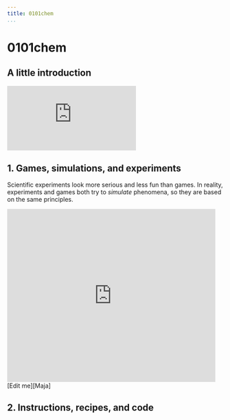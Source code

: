```yaml
---
title: 0101chem
...
```


# <span class="digital">0101</span>chem

## A little introduction
<iframe src="https://docs.google.com/presentation/d/e/2PACX-1vRqGFXi8Jz3SgP2I6s1hvlzKI5Bun5ThEgrLvYRnseAnxaWH2s2QnpOKCBAo2IHn_EnXyY0DuzIWmXw/embed?start=false&loop=false&delayms=60000" frameborder="0" allowfullscreen="true" mozallowfullscreen="true" webkitallowfullscreen="true"></iframe>

## 1. Games, simulations, and experiments
Scientific experiments look more serious and less fun than games. In reality, experiments and games both try to *simulate* phenomena, so they are based on the same principles.

<iframe src="https://scratch.mit.edu/projects/508492898/embed" class="scratch" allowtransparency="true" width="485" height="402" frameborder="0" scrolling="no" allowfullscreen></iframe>
[Edit me][Maja]

## 2. Instructions, recipes, and code

<script type="text/javascript" src="script.js"></script>

[Maja]: https://scratch.mit.edu/projects/508492898/editor/